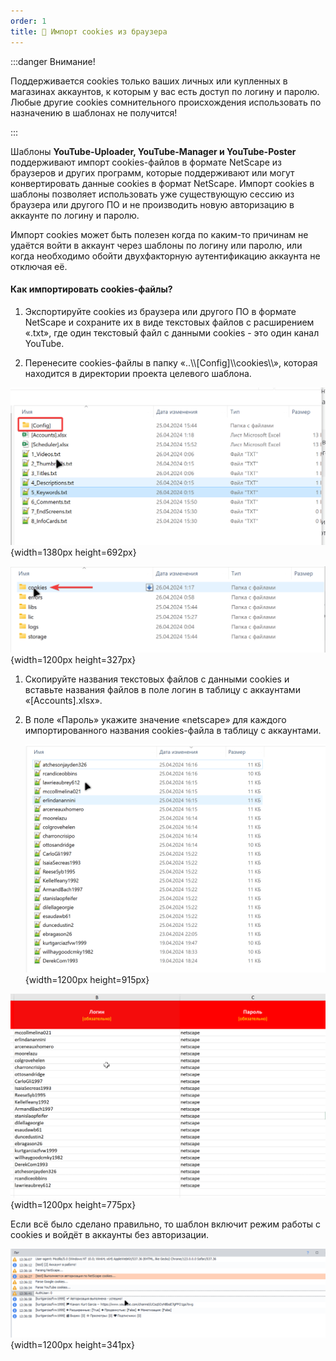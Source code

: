 ```yaml
---
order: 1
title: 🍪 Импорт сookies из браузера
---
```


:::danger Внимание!

Поддерживается cookies только ваших личных или купленных в магазинах аккаунтов, к которым у вас есть доступ по логину и паролю. Любые другие cookies сомнительного происхождения использовать по назначению в шаблонах не получится!

:::

Шаблоны **YouTube-Uploader, YouTube-Manager и YouTube-Poster** поддерживают импорт cookies-файлов в формате NetScape из браузеров и других программ, которые поддерживают или могут конвертировать данные cookies в формат NetScape. Импорт cookies в шаблоны позволяет использовать уже существующую сессию из браузера или другого ПО и не производить новую авторизацию в аккаунте по логину и паролю.

Импорт cookies может быть полезен когда по каким-то причинам не удаётся войти в аккаунт через шаблоны по логину или паролю, или когда необходимо обойти двухфакторную аутентификацию аккаунта не отключая её.

#### **Как импортировать cookies-файлы?**

1. Экспортируйте cookies из браузера или другого ПО в формате NetScape и сохраните их в виде текстовых файлов с расширением «.txt», где один текстовый файл с данными cookies - это один канал YouTube.

2. Перенесите cookies-файлы в папку «..\\\\\[Config\]\\\\cookies\\\\», которая находится в директории проекта целевого шаблона.

![](./_index.png){width=1380px height=692px}

![](./_index-2.png){width=1200px height=327px}



1. Скопируйте названия текстовых файлов с данными cookies и вставьте названия файлов в поле логин в таблицу с аккаунтами «\[Accounts\].xlsx».

2. В поле «Пароль» укажите значение «netscape» для каждого импортированного названия cookies-файла в таблицу с аккаунтами.

   ![](./_index-3.png){width=1200px height=915px}

![](./_index-4.png){width=1200px height=775px}

Если всё было сделано правильно, то шаблон включит режим работы с cookies и войдёт в аккаунты без авторизации.

![](./_index-5.png){width=1200px height=341px}